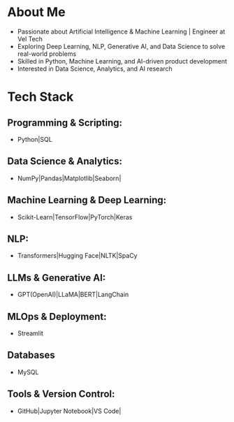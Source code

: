 # About Me

- Passionate about Artificial Intelligence & Machine Learning | Engineer at Vel Tech
- Exploring Deep Learning, NLP, Generative AI, and Data Science to solve real-world problems
- Skilled in Python, Machine Learning, and AI-driven product development
- Interested in Data Science, Analytics, and AI research

# Tech Stack

##  Programming & Scripting:
- Python|SQL

##  Data Science & Analytics:
- NumPy|Pandas|Matplotlib|Seaborn|

##  Machine Learning & Deep Learning:
- Scikit-Learn|TensorFlow|PyTorch|Keras

##  NLP:
- Transformers|Hugging Face|NLTK|SpaCy

## LLMs & Generative AI:
  - GPT(OpenAI)|LLaMA|BERT|LangChain

##  MLOps & Deployment:
- Streamlit

##  Databases
- MySQL

##  Tools & Version Control:
- GitHub|Jupyter Notebook|VS Code|

